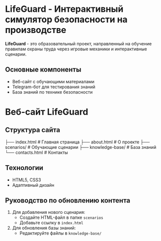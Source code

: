 # LifeGuard - Интерактивный симулятор безопасности на производстве


**LifeGuard** - это образовательный проект, направленный на обучение правилам охраны труда через игровые механики и интерактивные сценарии.

## Основные компоненты
- Веб-сайт с обучающими материалами
- Telegram-бот для тестирования знаний
- База знаний по технике безопасности

# Веб-сайт LifeGuard

## Структура сайта
├── index.html # Главная страница
├── about.html # О проекте
├── scenarios/ # Обучающие сценарии
├── knowledge-base/ # База знаний
└── contacts.html # Контакты


## Технологии
- HTML5, CSS3
- Адаптивный дизайн

## Руководство по обновлению контента
1. Для добавления нового сценария:
   - Создайте HTML-файл в папке `scenarios`
   - Добавьте ссылку в `index.html`
2. Для обновления базы знаний:
   - Редактируйте файлы в `knowledge-base/`
